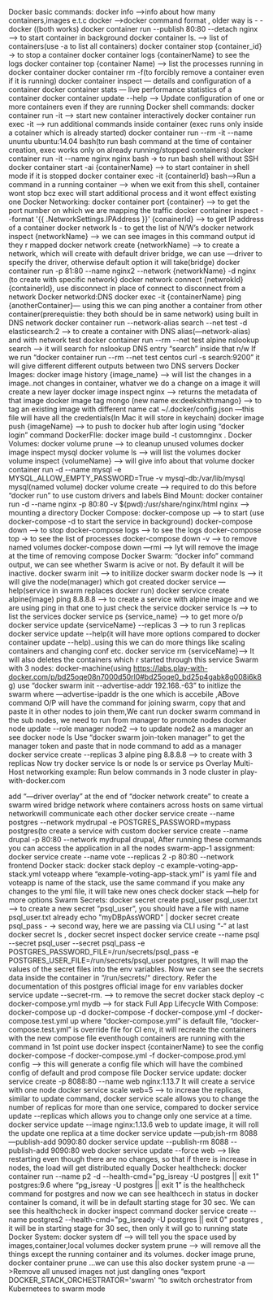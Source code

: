 Docker basic commands:
docker info —>info about how many containers,images e.t.c
docker —>docker command format , older way is - -docker ((both works)
docker container run --publish 80:80 --detach nginx —> to start container in background
docker container ls. —> list of containers(use -a to list all containers)
docker container stop {container_id} -> to stop a container
docker container logs {containerName} to see the logs
docker container top {container Name) —> list the processes running in docker container
docker container rm -f(to forcibly remove a container even if it is running)
docker container inspect — details and configuration of a container
docker container stats — live performance statistics of a container
docker container update --help —> Update configuration of one or more containers even if they are running
Docker shell commands:
docker container run -it —> start new container interactively
docker container run exec -it —> run additional commands inside container (exec runs only inside a cotainer which is already started)
docker container run --rm -it --name ununtu ubuntu:14.04 bash(to run bash command at the time of container creation, exec works only on already running/stopped containers)
docker container run -it --name nginx nginx bash -> to run bash shell without SSH
docker container start -ai {containerName} —> to start container in shell mode if it is stopped
docker container exec -it {containerId} bash—>Run a command in a running container —> when we exit from this shell, container wont stop bcz exec will start additional process and it wont effect existing one
Docker Networking:
docker container port {container} —> to get the port number on which we are mapping the traffic
docker container inspect --format '{{ .NetworkSettings.IPAddress }}' {conainerId} —> to get IP address of a container
docker network ls - to get the list of N/W’s
docker network inspect {networkName} —> we can see images in this command output id they r mapped
docker network create {networkName} —> to create a network, which will create with default driver bridge, we can use —driver to specify the driver, otherwise default option it will take(bridge)
docker container run -p 81:80 --name nginx2 --network {networkName} -d nginx (to create with specific network}
docker network connect {netwrokId} {containerId}, use disconnect in place of connect to disconnect from a network
Docker networkd:DNS
docker exec -it {containerName} ping {anotherContainer}— using this we can ping another a container from other container(prerequistie: they both should be in same network) using built in DNS network
docker container run --network-alias search --net test -d elasticsearch:2 —> to create a container with DNS alias(—network-alias) and with network test
docker container run --rm --net test alpine nslookup search —> it will search for nslookup DNS entry “search” inside that n/w
If we run “docker container run --rm --net test centos curl -s search:9200” it will give different different outputs between two DNS servers
Docker Images:
docker image history {image_name} —> will list the changes in a image..not changes in container, whatver we do a change on a image it will create a new layer
docker image inspect nginx —> returns the metadata of that image
docker image tag mongo (new name ex:deekshith:mango} —> to tag an existing image with different name
cat ~/.docker/config.json —this file will have all the credentials(In Mac it will store in keychain)
docker image push {imageName} —> to push to docker hub after login using “docker login” command
DockerFIle:
docker image build -t customnginx .
Docker Volumes:
docker volume prune —> to cleanup unused volumes
docker image inspect mysql
docker volume ls —> will list the volumes
docker volume inspect {volumeName} —> will give info about that volume
docker container run -d --name mysql -e MYSQL_ALLOW_EMPTY_PASSWORD=True -v mysql-db:/var/lib/mysql mysql(named volume)
docker volume create —> required to do this before “docker run” to use custom drivers and labels
Bind Mount:
docker container run -d --name nginx -p 80:80 -v $(pwd):/usr/share/nginx/html nginx —> mounting a directory
Docker Compose:
docker-compose up —> to start (use docker-compose -d to start the service in background)
docker-compose down —> to stop
docker-compose logs —> to see the logs
docker-compose top -> to see the list of processes
docker-compose down -v —> to remove named volumes
docker-compose down —rmi —> Iyt will remove the image at the time of removing compose
Docker Swarm:
“docker info” command output, we can see whether Swarm is acive or not. By default it will be inactive.
docker swarm init —> to initilize docker swarm
docker node ls —> it will give the node(manager) which got created
docker service —help(service in swarm replaces docker run)
docker service create alpine(image) ping 8.8.8.8 —> to create a service with alpine image and we are using ping in that one to just check the service
docker service ls —> to list the services
docker service ps {service_name} —> to get more o/p
docker service update {serviceName} --replicas 3 —> to run 3 replicas
docker service update --help(it will have more options compared to docker container update --help)..using this we can do more things like scaling containers and changing conf etc.
docker service rm {serviceName}—> It will also deletes the containers which r started through this service
Swarm with 3 nodes:
docker-machine(using https://labs.play-with-docker.com/p/bd25oqe08n7000d50rl0#bd25oqe0_bd25p4gabk8g008i6k8g)
use “docker swarm init --advertise-addr 192.168.-63” to initlize the swarm where —advertise-ipaddr is the one which is accebile ,ABove command O/P will have the command for joining swarm, copy that and paste it in other nodes to join them,We cant run docker swarm command in the sub nodes, we need to run from manager to promote nodes
docker node update --role manager node2 —> to update node2 as a manager an see docker node ls
Use “docker swarm join-token manager” to get the manager token and paste that in node command to add as a manager
docker service create --replicas 3 alpine ping 8.8.8.8 —> to create with 3 replicas
Now try docker service ls or node ls or service ps
Overlay Multi-Host networking example:
Run below commands in 3 node cluster in play-with-docker.com

add “—driver overlay” at the end of “docker network create” to create a swarm wired bridge network where containers across hosts on same virtual networkwill communicate each other
docker service create --name postgres --network mydrupal -e POSTGRES_PASSWORD=mypass postgres(to create a service with custom
docker service create --name drupal -p 80:80 --network mydrupal drupal, After running these commands you can access the application in all the nodes
swarm-app-1 assignment:
docker service create --name vote --replicas 2 -p 80:80 --network frontend
Docker stack:
docker stack deploy -c example-voting-app-stack.yml voteapp where “example-voting-app-stack.yml” is yaml file and voteapp is name of the stack, use the same command if you make any changes to the yml file, it will take new ones
check docker stack —help for more options
Swarm Secrets:
docker secret create psql_user psql_user.txt —> to create a new secret “psql_user”, you should have a file with name psql_user.txt already
echo "myDBpAssWORD" | docker secret create psql_pass - -> second way, here we are passing via CLI using “-“ at last
docker secret ls , docker secret inspect
docker service create --name psql --secret psql_user --secret psql_pass -e POSTGRES_PASSWORD_FILE=/run/secrets/psql_pass -e POSTGRES_USER_FILE=/run/secrets/psql_user postgres, It will map the values of the secret files into the env variables. Now we can see the secrets data inside the container in “/run/secrets/“ directory. Refer the documentation of this postgres official image for env variables
docker service update --secret-rm. —> to remove the secret
docker stack deploy -c docker-compose.yml mydb —> for stack
Full App Lifecycle With Compose:
docker-compose up -d
docker-compose -f docker-compose.yml -f docker-compose.test.yml up where “docker-compose.yml” is default file, “docker-compose.test.yml” is override file for CI env, it will recreate the containers with the new compose file eventhough containers are running with the command in 1st point
use docker inspect {containerName} to see the config
docker-compose -f docker-compose.yml -f docker-compose.prod.yml config —> this will generate a config file which will have the combined config of default and prod compose file Docker service update:
docker service create -p 8088:80 --name web nginx:1.13.7 It will create a service with one node
docker service scale web=5 —> to increae the replicas, similar to update command, docker service scale allows you to change the number of replicas for more than one service, compared to docker service update --replicas which allows you to change only one service at a time.
docker service update --image nginx:1.13.6 web to update image, it will roll the update one replica at a time
docker service update —pub;ish-rm 8088 —publish-add 9090:80
docker service update --publish-rm 8088 --publish-add 9090:80 web
docker service update --force web —> like restarting even though there are no changes, so that if there is increase in nodes, the load will get distributed equally
Docker healthcheck:
docker container run --name p2 -d --health-cmd="pg_isreay -U postgres || exit 1" postgres:9.6 where “pg_isreay -U postgres || exit 1” is the healthcheck command for postgres and now we can see healthcech in status in docker container ls comand, it will be in default starting stage for 30 sec. We can see this healthcheck in docker inspect command
docker service create --name postgres2 --health-cmd="pg_isready -U postgres || exit 0" postgres , it will be in starting stage for 30 sec, then only it will go to running state
Docker System:
docker system df —> will tell you the space used by images,container,local volumes
docker system prune —> will remove all the things except the running container and its volumes.
docker image prune, docker container prune …we can use this also
docker system prune -a —>Remove all unused images not just dangling ones
“export DOCKER_STACK_ORCHESTRATOR='swarm' “to switch orchestrator from Kubernetees to swarm mode

